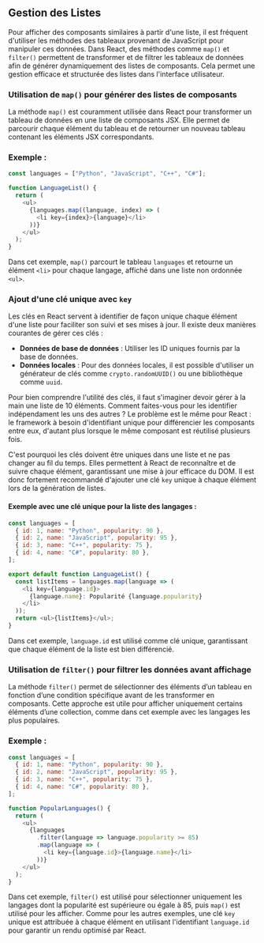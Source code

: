 ## Gestion des Listes

Pour afficher des composants similaires à partir d'une liste, il est fréquent d'utiliser les méthodes des tableaux provenant de JavaScript pour manipuler ces données. Dans React, des méthodes comme `map()` et `filter()` permettent de transformer et de filtrer les tableaux de données afin de générer dynamiquement des listes de composants. Cela permet une gestion efficace et structurée des listes dans l'interface utilisateur.

### Utilisation de `map()` pour générer des listes de composants

La méthode `map()` est couramment utilisée dans React pour transformer un tableau de données en une liste de composants JSX. Elle permet de parcourir chaque élément du tableau et de retourner un nouveau tableau contenant les éléments JSX correspondants.

### Exemple :

```js
const languages = ["Python", "JavaScript", "C++", "C#"];

function LanguageList() {
  return (
    <ul>
      {languages.map((language, index) => (
        <li key={index}>{language}</li>
      ))}
    </ul>
  );
}
```

Dans cet exemple, `map()` parcourt le tableau `languages` et retourne un élément `<li>` pour chaque langage, affiché dans une liste non ordonnée `<ul>`.

### Ajout d'une clé unique avec `key`

Les clés en React servent à identifier de façon unique chaque élément d'une liste pour faciliter son suivi et ses mises à jour. Il existe deux manières courantes de gérer ces clés :

- **Données de base de données** : Utiliser les ID uniques fournis par la base de données.
- **Données locales** : Pour des données locales, il est possible d'utiliser un générateur de clés comme `crypto.randomUUID()` ou une bibliothèque comme `uuid`.

Pour bien comprendre l'utilité des clés, il faut s'imaginer devoir gérer à la main une liste de 10 éléments. Comment faites-vous pour les identifier indépendament les uns des autres ? Le problème est le même pour React : le framework à besoin d'identifiant unique pour différencier les composants entre eux, d'autant plus lorsque le même composant est réutilisé plusieurs fois.

C'est pourquoi les clés doivent être uniques dans une liste et ne pas changer au fil du temps. Elles permettent à React de reconnaître et de suivre chaque élément, garantissant une mise à jour efficace du DOM. Il est donc fortement recommandé d'ajouter une clé `key` unique à chaque élément lors de la génération de listes.

#### Exemple avec une clé unique pour la liste des langages :

```js
const languages = [
  { id: 1, name: "Python", popularity: 90 },
  { id: 2, name: "JavaScript", popularity: 95 },
  { id: 3, name: "C++", popularity: 75 },
  { id: 4, name: "C#", popularity: 80 },
];

export default function LanguageList() {
  const listItems = languages.map(language => (
    <li key={language.id}>
      {language.name}: Popularité {language.popularity}
    </li>
  ));
  return <ul>{listItems}</ul>;
}
```

Dans cet exemple, `language.id` est utilisé comme clé unique, garantissant que chaque élément de la liste est bien différencié.

### Utilisation de `filter()` pour filtrer les données avant affichage

La méthode `filter()` permet de sélectionner des éléments d’un tableau en fonction d’une condition spécifique avant de les transformer en composants. Cette approche est utile pour afficher uniquement certains éléments d’une collection, comme dans cet exemple avec les langages les plus populaires.

### Exemple :

```js
const languages = [
  { id: 1, name: "Python", popularity: 90 },
  { id: 2, name: "JavaScript", popularity: 95 },
  { id: 3, name: "C++", popularity: 75 },
  { id: 4, name: "C#", popularity: 80 },
];

function PopularLanguages() {
  return (
    <ul>
      {languages
        .filter(language => language.popularity >= 85)
        .map(language => (
          <li key={language.id}>{language.name}</li>
        ))}
    </ul>
  );
}
```

Dans cet exemple, `filter()` est utilisé pour sélectionner uniquement les langages dont la popularité est supérieure ou égale à 85, puis `map()` est utilisé pour les afficher. Comme pour les autres exemples, une clé `key` unique est attribuée à chaque élément en utilisant l'identifiant `language.id` pour garantir un rendu optimisé par React.

